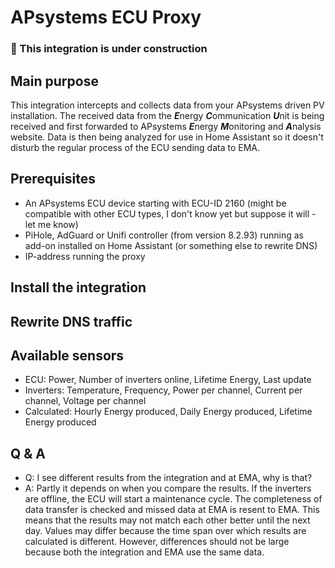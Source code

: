 # APsystems ECU Proxy

### &#x1F534; This integration is under construction

## Main purpose
This integration intercepts and collects data from your APsystems driven PV installation. 
The received data from the ***E***nergy ***C***ommunication ***U***nit is being received and first forwarded to APsystems ***E***nergy ***M***onitoring and ***A***nalysis website.
Data is then being analyzed for use in Home Assistant so it doesn't disturb the regular process of the ECU sending data to EMA.

## Prerequisites
- An APsystems ECU device starting with ECU-ID 2160 (might be compatible with other ECU types, I don't know yet but suppose it will - let me know)
- PiHole, AdGuard or Unifi controller (from version 8.2.93) running as add-on installed on Home Assistant (or something else to rewrite DNS)
- IP-address running the proxy

## Install the integration

## Rewrite DNS traffic

## Available sensors
- ECU: Power, Number of inverters online, Lifetime Energy, Last update
- Inverters: Temperature, Frequency, Power per channel, Current per channel, Voltage per channel
- Calculated: Hourly Energy produced, Daily Energy produced, Lifetime Energy produced 

## Q & A
- Q: I see different results from the integration and at EMA, why is that?
- A: Partly it depends on when you compare the results. If the inverters are offline, the ECU will start a maintenance cycle. The completeness of data transfer is checked and missed data at EMA is resent to EMA. This means that the results may not match each other better until the next day. Values ​​may differ because the time span over which results are calculated is different. However, differences should not be large because both the integration and EMA use the same data.
